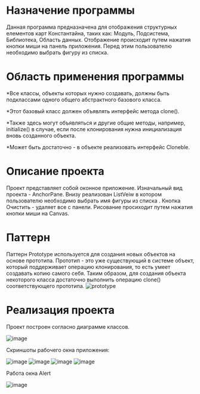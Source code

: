 # Назначение программы 

Данная программа предназначена для отображения структурных елементов карт Константайна, таких как: Модуль, Подсистема, Библиотека, Область данных. Отображение происходит путем нажатия кнопки миши на панель приложения. Перед этим пользователю необходимо выбрать фигуру из списка.

# Область применения программы

*Все классы, объекты которых нужно создавать, должны быть подклассами одного общего абстрактного базового класса. 

*Этот базовый класс должен объявлять интерфейс метода clone(). 

*Также здесь могут объявляться  и другие общие методы, например, initialize() в случае, если после клонирования нужна инициализация вновь созданного объекта. 

*Может быть достаточно - в объекте реализовать интерфейс Cloneble.

# Описание проекта

Проект представляет собой оконное приложение. Изначальный вид проекта - AnchorPane. Внизу реализован ListVeiw в котором пользователю необходимо выбрать имя фигуры из списка . Кнопка Очистить - удаляет все с панели. Рисование просиходит путем нажатия кнопки миши на Canvas.

# Паттерн

Паттерн Prototype используется для создания новых объектов на основе прототипа. Прототип - это уже существующий в системе объект, который поддерживает операцию клонирования, то есть умеет создавать копию самого себя. Таким образом, для создания объекта некоторого класса достаточно выполнить операцию clone() соответствующего прототипа.
![prototype](https://user-images.githubusercontent.com/80450495/120371742-e8f90080-c31e-11eb-8c7a-04217c165dd8.png)

# Реализация проекта

Проект построен согласно диаграмме классов.

![image](https://user-images.githubusercontent.com/80450495/120317148-f2667680-c2e6-11eb-8634-69cc00ac108b.png)

Скриншоты рабочего окна приложения:

![image](https://user-images.githubusercontent.com/80450495/120317183-feeacf00-c2e6-11eb-8008-ad893e4edd74.png)
![image](https://user-images.githubusercontent.com/80450495/120317226-08743700-c2e7-11eb-920b-29bbbbae0289.png)
![image](https://user-images.githubusercontent.com/80450495/120317248-1033db80-c2e7-11eb-8e6e-5fd4eb323760.png)
![image](https://user-images.githubusercontent.com/80450495/120317266-17f38000-c2e7-11eb-9c3c-549af9b5379b.png)

Работа окна Alert

![image](https://user-images.githubusercontent.com/80450495/120477646-b00b6b00-c3b4-11eb-9006-c10c63dffeaa.png)



